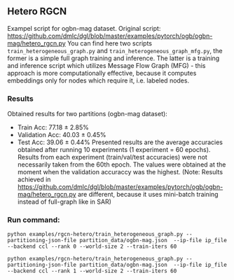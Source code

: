 ## Hetero RGCN

Exampel script for ogbn-mag dataset.
Original script: https://github.com/dmlc/dgl/blob/master/examples/pytorch/ogb/ogbn-mag/hetero_rgcn.py
You can find here two scripts `train_heterogeneous_graph.py` and `train_heterogeneous_graph_mfg.py`, the former is a simple full graph training and inference. The latter is a training and inference script which utilizes Message Flow Graph (MFG) - this approach is more computationally effective, because it computes embeddings only for nodes which require it, i.e. labeled nodes.

### Results
Obtained results for two partitions (ogbn-mag dataset):
- Train Acc: 77.18 ± 2.85%
- Validation Acc: 40.03 ± 0.45%
- Test Acc: 39.06 ± 0.44%
Presented results are the average accuracies obtained after running 10 experiments (1 experiment = 60 epochs). Results from each experiment (train/val/test accuracies) were not necessarily taken from the 60th epoch. The values were obtained at the moment when the validation accuraccy was the highest.
(Note: Results achieved in https://github.com/dmlc/dgl/blob/master/examples/pytorch/ogb/ogbn-mag/hetero_rgcn.py are different, because it uses mini-batch training instead of full-graph like in SAR)


### Run command:

```
python examples/rgcn-hetero/train_heterogeneous_graph.py --partitioning-json-file partition_data/ogbn-mag.json  --ip-file ip_file --backend ccl --rank 0 --world-size 2 --train-iters 60

python examples/rgcn-hetero/train_heterogeneous_graph.py --partitioning-json-file partition_data/ogbn-mag.json  --ip-file ip_file --backend ccl --rank 1 --world-size 2 --train-iters 60
```